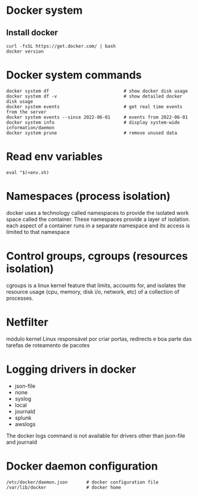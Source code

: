 # Docker system

## Install docker
```
curl -fsSL https://get.docker.com/ | bash
docker version
```

# Docker system commands
```
docker system df                            # show docker disk usage
docker system df -v                         # show detailed docker disk usage
docker system events                        # get real time events from the server
docker system events --since 2022-06-01     # events from 2022-06-01
docker system info                          # display system-wide information/daemon
docker system prune                         # remove unused data
```

# Read env variables
```
eval "$(<env.sh)
```

# Namespaces (process isolation)
docker uses a technology called namespaces to provide the isolated work space called the container. These namespaces provide a layer of isolation. each aspect of a container runs in a separate namespace and its access is limited to that namespace

# Control groups, cgroups (resources isolation)
cgroups is a linux kernel feature that limits, accounts for, and isolates the resource usage (cpu, memory, disk i/o, network, etc) of a collection of processes.

# Netfilter
módulo kernel Linux responsável por criar portas, redirects e boa parte das tarefas de roteamento de pacotes

# Logging drivers in docker
- json-file
- none
- syslog
- local
- journald
- splunk
- awslogs

The docker logs command is not available for drivers other than json-file and journald

# Docker daemon configuration
```
/etc/docker/daemon.json       # docker configuration file
/var/lib/docker               # docker home
```